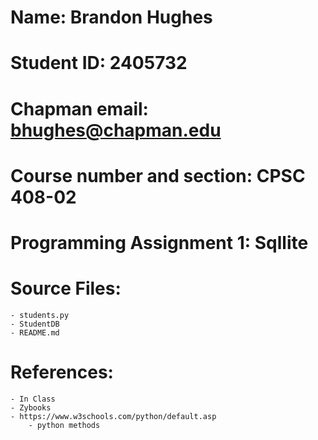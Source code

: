 # Name: Brandon Hughes
# Student ID: 2405732
# Chapman email: bhughes@chapman.edu
# Course number and section: CPSC 408-02
# Programming Assignment 1: Sqllite

# Source Files:
    - students.py
    - StudentDB
    - README.md
# References:
    - In Class
    - Zybooks
    - https://www.w3schools.com/python/default.asp
        - python methods